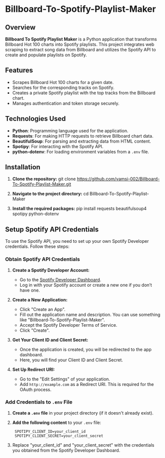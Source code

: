 # Billboard-To-Spotify-Playlist-Maker

## Overview

**Billboard To Spotify Playlist Maker** is a Python application that transforms Billboard Hot 100 charts into Spotify playlists. This project integrates web scraping to extract song data from Billboard and utilizes the Spotify API to create and populate playlists on Spotify.

## Features

- Scrapes Billboard Hot 100 charts for a given date.
- Searches for the corresponding tracks on Spotify.
- Creates a private Spotify playlist with the top tracks from the Billboard chart.
- Manages authentication and token storage securely.

## Technologies Used

- **Python**: Programming language used for the application.
- **Requests**: For making HTTP requests to retrieve Billboard chart data.
- **BeautifulSoup**: For parsing and extracting data from HTML content.
- **Spotipy**: For interacting with the Spotify API.
- **python-dotenv**: For loading environment variables from a `.env` file.

## Installation

1. **Clone the repository:**
   git clone https://github.com/vamsi-002/Billboard-To-Spotify-Playlist-Maker.git

2. **Navigate to the project directory:**
    cd Billboard-To-Spotify-Playlist-Maker

3. **Install the required packages:**
    pip install requests beautifulsoup4 spotipy python-dotenv

## Setup Spotify API Credentials

To use the Spotify API, you need to set up your own Spotify Developer credentials. Follow these steps:

### Obtain Spotify API Credentials

1. **Create a Spotify Developer Account:**
   - Go to the [Spotify Developer Dashboard](https://developer.spotify.com/dashboard).
   - Log in with your Spotify account or create a new one if you don’t have one.

2. **Create a New Application:**
   - Click "Create an App".
   - Fill out the application name and description. You can use something like "Billboard-To-Spotify-Playlist-Maker".
   - Accept the Spotify Developer Terms of Service.
   - Click "Create".

3. **Get Your Client ID and Client Secret:**
   - Once the application is created, you will be redirected to the app dashboard.
   - Here, you will find your Client ID and Client Secret.

4. **Set Up Redirect URI:**
   - Go to the "Edit Settings" of your application.
   - Add `http://example.com` as a Redirect URI. This is required for the OAuth process.

### Add Credentials to `.env` File

1. **Create a `.env` file** in your project directory (if it doesn't already exist).

2. **Add the following content** to your `.env` file:
   ```plaintext
    SPOTIPY_CLIENT_ID=your_client_id
    SPOTIPY_CLIENT_SECRET=your_client_secret

3. Replace "your_client_id" and "your_client_secret" with the credentials you obtained from the Spotify Developer Dashboard.